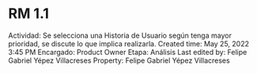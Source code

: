 # RM 1.1

Actividad: Se selecciona una Historia de Usuario según tenga mayor prioridad, se discute lo que implica realizarla.
Created time: May 25, 2022 3:45 PM
Encargado: Product Owner
Etapa: Análisis
Last edited by: Felipe Gabriel Yépez Villacreses
Property: Felipe Gabriel Yépez Villacreses